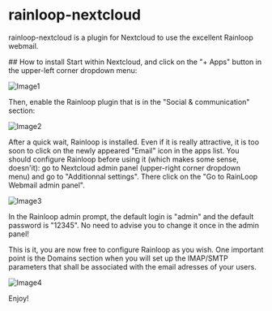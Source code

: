 # rainloop-nextcloud

rainloop-nextcloud is a plugin for Nextcloud to use the excellent Rainloop webmail.

## How to install
Start within Nextcloud, and click on the "+ Apps" button in the upper-left corner dropdown menu:

![Image1](https://github.com/pierre-alain-b/rainloop-nextcloud/blob/master/screenshots/help_a1.png)

Then, enable the Rainloop plugin that is in the "Social & communication" section:

![Image2](https://github.com/pierre-alain-b/rainloop-nextcloud/blob/master/screenshots/help_a2.png)

After a quick wait, Rainloop is installed. Even if it is really attractive, it is too soon to click on the newly appeared "Email" icon in the apps list.
You should configure Rainloop before using it (which makes some sense, doesn'it): go to Nextcloud admin panel (upper-right corner dropdown menu) and go to "Additionnal settings". There click on the "Go to RainLoop Webmail admin panel".

![Image3](https://github.com/pierre-alain-b/rainloop-nextcloud/blob/master/screenshots/help_a3.png)

In the Rainloop admin prompt, the default login is "admin" and the default password is "12345". No need to advise you to change it once in the admin panel!

This is it, you are now free to configure Rainloop as you wish. One important point is the Domains section when you will set up the IMAP/SMTP parameters that shall be associated with the email adresses of your users.

![Image4](https://github.com/pierre-alain-b/rainloop-nextcloud/blob/master/screenshots/help_a4.png)

Enjoy!
